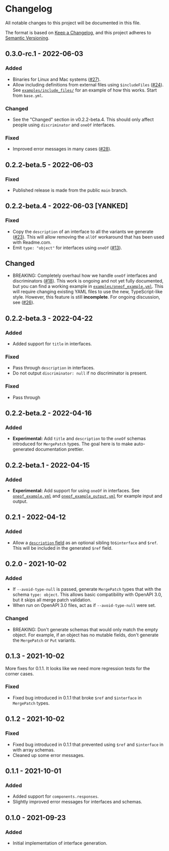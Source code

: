# Changelog

All notable changes to this project will be documented in this file.

The format is based on [Keep a Changelog](https://keepachangelog.com/en/1.0.0/), and this project adheres to [Semantic Versioning](https://semver.org/spec/v2.0.0.html).

## 0.3.0-rc.1 - 2022-06-03

### Added

- Binaries for Linux and Mac systems ([#27](https://github.com/faradayio/openapi-interfaces/issues/27)).
- Allow including definitions from external files using `$includeFiles` ([#24](https://github.com/faradayio/openapi-interfaces/issues/24)). See [`examples/include_files/`](https://github.com/faradayio/openapi-interfaces/tree/main/examples/include_files) for an example of how this works. Start from `base.yml`.

### Changed

- See the "Changed" section in v0.2.2-beta.4. This should only affect people using `discriminator` and `oneOf` interfaces.

### Fixed

- Improved error messages in many cases ([#28](https://github.com/faradayio/openapi-interfaces/issues/28)).

## 0.2.2-beta.5 - 2022-06-03

### Fixed

- Published release is made from the public `main` branch.

## 0.2.2-beta.4 - 2022-06-03 [YANKED]

### Fixed

- Copy the `description` of an interface to all the variants we generate ([#23](https://github.com/faradayio/openapi-interfaces/issues/23)). This will allow removing the `allOf` workaround that has been used with Readme.com.
- Emit `type: "object"` for interfaces using `oneOf` ([#13](https://github.com/faradayio/openapi-interfaces/issues/13)).

## Changed

- BREAKING: Completely overhaul how we handle `oneOf` interfaces and discriminators ([#18](https://github.com/faradayio/openapi-interfaces/issues/18)). This work is ongoing and not yet fully documented, but you can find a working example in [`examples/oneof_example.yml`](https://github.com/faradayio/openapi-interfaces/blob/main/examples/oneof_example.yml). This will require changing existing YAML files to use the new, TypeScript-like style. However, this feature is still **incomplete**. For ongoing discussion, see ([#26](https://github.com/faradayio/openapi-interfaces/issues/26)).

## 0.2.2-beta.3 - 2022-04-22

### Added

- Added support for `title` in interfaces.

### Fixed

- Pass through `description` in interfaces.
- Do not output `discriminator: null` if no discriminator is present.

### Fixed

- Pass through

## 0.2.2-beta.2 - 2022-04-16

### Added

- **Experimental:** Add `title` and `description` to the `oneOf` schemas introduced for `MergePatch` types. The goal here is to make auto-generated documentation prettier.

## 0.2.2-beta.1 - 2022-04-15

### Added

- **Experimental:** Add support for using `oneOf` in interfaces. See [`oneof_example.yml`](https://github.com/faradayio/openapi-interfaces/blob/main/examples/oneof_example.yml) and [`oneof_example_output.yml`](https://github.com/faradayio/openapi-interfaces/blob/main/examples/oneof_example_output.yml) for example input and output.

## 0.2.1 - 2022-04-12

### Added

- Allow a [`description` field](https://github.com/OAI/OpenAPI-Specification/blob/main/versions/3.1.0.md#fixed-fields-19) as an optional sibling to`$interface` and `$ref`. This will be included in the generated `$ref` field.

## 0.2.0 - 2021-10-02

### Added

- If `--avoid-type-null` is passed, generate `MergePatch` types that with the schema `type: object`. This allows basic compatibility with OpenAPI 3.0, but it skips all merge patch validation.
- When run on OpenAPI 3.0 files, act as if `--avoid-type-null` were set.

### Changed

- BREAKING: Don't generate schemas that would only match the empty object. For example, if an object has no mutable fields, don't generate the `MergePatch` or `Put` variants.

## 0.1.3 - 2021-10-02

More fixes for 0.1.1. It looks like we need more regression tests for the corner cases.

### Fixed

- Fixed bug introduced in 0.1.1 that broke `$ref` and `$interface` in `MergePatch` types.

## 0.1.2 - 2021-10-02

### Fixed

- Fixed bug introduced in 0.1.1 that prevented using `$ref` and `$interface` in with array schemas.
- Cleaned up some error messages.

## 0.1.1 - 2021-10-01

### Added

- Added support for `components.responses`.
- Slightly improved error messages for interfaces and schemas.

## 0.1.0 - 2021-09-23

### Added

- Initial implementation of interface generation.
